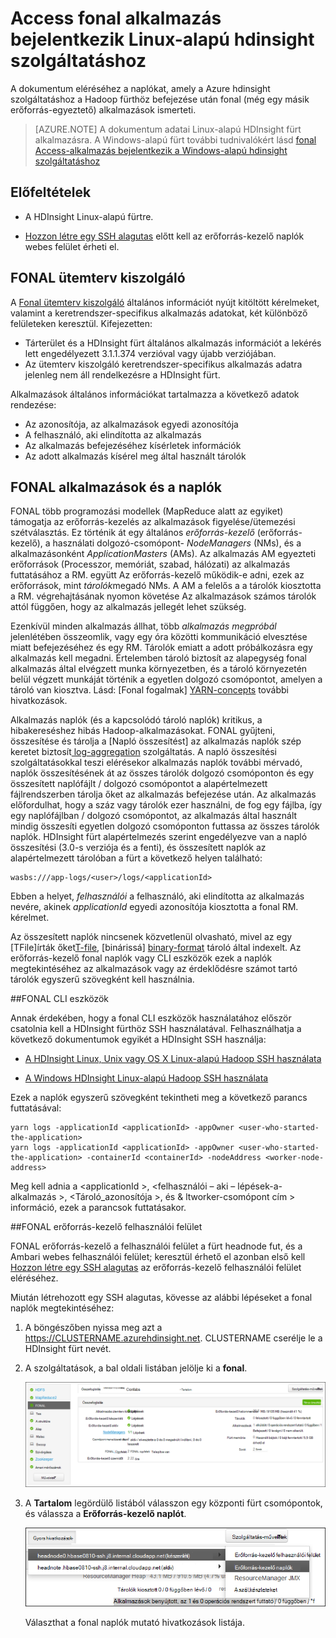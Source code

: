 <properties
    pageTitle="Access Hadoop fonal alkalmazás bejelentkezik Linux-alapú HDInsight |} Microsoft Azure"
    description="Megtudhatja, hogy miként fonal alkalmazás naplók a parancssori és a webböngészőben Linux-alapú HDInsight (Hadoop) fürtre eléréséhez."
    services="hdinsight"
    documentationCenter=""
    tags="azure-portal"
    authors="Blackmist" 
    manager="jhubbard"
    editor="cgronlun"/>

<tags
    ms.service="hdinsight"
    ms.workload="big-data"
    ms.tgt_pltfrm="na"
    ms.devlang="na"
    ms.topic="article"
    ms.date="10/21/2016"
    ms.author="larryfr"/>

# <a name="access-yarn-application-logs-on-linux-based-hdinsight"></a>Access fonal alkalmazás bejelentkezik Linux-alapú hdinsight szolgáltatáshoz 

A dokumentum eléréséhez a naplókat, amely a Azure hdinsight szolgáltatáshoz a Hadoop fürthöz befejezése után fonal (még egy másik erőforrás-egyeztető) alkalmazások ismerteti.

> [AZURE.NOTE] A dokumentum adatai Linux-alapú HDInsight fürt alkalmazásra. A Windows-alapú fürt további tudnivalókért lásd [fonal Access-alkalmazás bejelentkezik a Windows-alapú hdinsight szolgáltatáshoz](hdinsight-hadoop-access-yarn-app-logs.md)

## <a name="prerequisites"></a>Előfeltételek

* A HDInsight Linux-alapú fürtre.

* [Hozzon létre egy SSH alagutas](hdinsight-linux-ambari-ssh-tunnel.md) előtt kell az erőforrás-kezelő naplók webes felület érheti el.

## <a name="YARNTimelineServer"></a>FONAL ütemterv kiszolgáló

A [Fonal ütemterv kiszolgáló](http://hadoop.apache.org/docs/r2.4.0/hadoop-yarn/hadoop-yarn-site/TimelineServer.html) általános információt nyújt kitöltött kérelmeket, valamint a keretrendszer-specifikus alkalmazás adatokat, két különböző felületeken keresztül. Kifejezetten:

* Tárterület és a HDInsight fürt általános alkalmazás információt a lekérés lett engedélyezett 3.1.1.374 verzióval vagy újabb verziójában.
* Az ütemterv kiszolgáló keretrendszer-specifikus alkalmazás adatra jelenleg nem áll rendelkezésre a HDInsight fürt.

Alkalmazások általános információkat tartalmazza a következő adatok rendezése:

* Az azonosítója, az alkalmazások egyedi azonosítója
* A felhasználó, aki elindította az alkalmazás
* Az alkalmazás befejezéséhez kísérletek információk
* Az adott alkalmazás kísérel meg által használt tárolók

## <a name="YARNAppsAndLogs"></a>FONAL alkalmazások és a naplók

FONAL több programozási modellek (MapReduce alatt az egyiket) támogatja az erőforrás-kezelés az alkalmazások figyelése/ütemezési szétválasztás. Ez történik át egy általános *erőforrás-kezelő* (erőforrás-kezelő), a használati dolgozó-csomópont- *NodeManagers* (NMs), és a alkalmazásonként *ApplicationMasters* (AMs). Az alkalmazás AM egyezteti erőforrások (Processzor, memóriát, szabad, hálózati) az alkalmazás futtatásához a RM. együtt Az erőforrás-kezelő működik-e adni, ezek az erőforrások, mint *tárolók*megadó NMs. A AM a felelős a a tárolók kiosztotta a RM. végrehajtásának nyomon követése Az alkalmazások számos tárolók attól függően, hogy az alkalmazás jellegét lehet szükség.

Ezenkívül minden alkalmazás állhat, több *alkalmazás megpróbál* jelenlétében összeomlik, vagy egy óra közötti kommunikáció elvesztése miatt befejezéséhez és egy RM. Tárolók emiatt a adott próbálkozásra egy alkalmazás kell megadni. Értelemben tároló biztosít az alapegység fonal alkalmazás által elvégzett munka környezetben, és a tároló környezetén belül végzett munkáját történik a egyetlen dolgozó csomópontot, amelyen a tároló van kiosztva. Lásd: [Fonal fogalmak] [ YARN-concepts] további hivatkozások.

Alkalmazás naplók (és a kapcsolódó tároló naplók) kritikus, a hibakereséshez hibás Hadoop-alkalmazásokat. FONAL gyűjteni, összesítése és tárolja a [Napló összesítést] az alkalmazás naplók szép keretet biztosít[ log-aggregation] szolgáltatás. A napló összesítési szolgáltatásokkal teszi elérésekor alkalmazás naplók további mérvadó, naplók összesítésének át az összes tárolók dolgozó csomóponton és egy összesített naplófájlt / dolgozó csomópontot a alapértelmezett fájlrendszerben tárolja őket az alkalmazás befejezése után. Az alkalmazás előfordulhat, hogy a száz vagy tárolók ezer használni, de fog egy fájlba, így egy naplófájlban / dolgozó csomópontot, az alkalmazás által használt mindig összesíti egyetlen dolgozó csomóponton futtassa az összes tárolók naplók. HDInsight fürt alapértelmezés szerint engedélyezve van a napló összesítési (3.0-s verziója és a fenti), és összesített naplók az alapértelmezett tárolóban a fürt a következő helyen található:

    wasbs:///app-logs/<user>/logs/<applicationId>

Ebben a helyet, *felhasználói* a felhasználó, aki elindította az alkalmazás nevére, akinek *applicationId* egyedi azonosítója kiosztotta a fonal RM. kérelmet.

Az összesített naplók nincsenek közvetlenül olvasható, mivel az egy [TFile]írták őket[T-file], [binárissá] [ binary-format] tároló által indexelt. Az erőforrás-kezelő fonal naplók vagy CLI eszközök ezek a naplók megtekintéséhez az alkalmazások vagy az érdeklődésre számot tartó tárolók egyszerű szövegként kell használnia. 

##<a name="yarn-cli-tools"></a>FONAL CLI eszközök

Annak érdekében, hogy a fonal CLI eszközök használatához először csatolnia kell a HDInsight fürthöz SSH használatával. Felhasználhatja a következő dokumentumok egyikét a HDInsight SSH használja:

- [A HDInsight Linux, Unix vagy OS X Linux-alapú Hadoop SSH használata](hdinsight-hadoop-linux-use-ssh-unix.md)

- [A Windows HDInsight Linux-alapú Hadoop SSH használata](hdinsight-hadoop-linux-use-ssh-windows.md)
    
Ezek a naplók egyszerű szövegként tekintheti meg a következő parancs futtatásával:

    yarn logs -applicationId <applicationId> -appOwner <user-who-started-the-application>
    yarn logs -applicationId <applicationId> -appOwner <user-who-started-the-application> -containerId <containerId> -nodeAddress <worker-node-address>
    
Meg kell adnia a &lt;applicationId >, &lt;felhasználói – aki – lépések-a-alkalmazás >, &lt;Tároló_azonosítója >, és & ltworker-csomópont cím > információ, ezek a parancsok futtatásakor.

##<a name="yarn-resourcemanager-ui"></a>FONAL erőforrás-kezelő felhasználói felület

FONAL erőforrás-kezelő a felhasználói felület a fürt headnode fut, és a Ambari webes felhasználói felület; keresztül érhető el azonban első kell [Hozzon létre egy SSH alagutas](hdinsight-linux-ambari-ssh-tunnel.md) az erőforrás-kezelő felhasználói felület eléréséhez.

Miután létrehozott egy SSH alagutas, kövesse az alábbi lépéseket a fonal naplók megtekintéséhez:

1. A böngészőben nyissa meg azt a https://CLUSTERNAME.azurehdinsight.net. CLUSTERNAME cserélje le a HDInsight fürt nevét.

2. A szolgáltatások, a bal oldali listában jelölje ki a __fonal__.

    ![Kijelölt fonal szolgáltatás](./media/hdinsight-hadoop-access-yarn-app-logs-linux/yarnservice.png)

3. A __Tartalom__ legördülő listából válasszon egy központi fürt csomópontok, és válassza a __Erőforrás-kezelő naplót__.

    ![Rövid linnks fonal](./media/hdinsight-hadoop-access-yarn-app-logs-linux/yarnquicklinks.png)
    
    Választhat a fonal naplók mutató hivatkozások listája.

[YARN-timeline-server]:http://hadoop.apache.org/docs/r2.4.0/hadoop-yarn/hadoop-yarn-site/TimelineServer.html
[log-aggregation]:http://hortonworks.com/blog/simplifying-user-logs-management-and-access-in-yarn/
[T-file]:https://issues.apache.org/jira/secure/attachment/12396286/TFile%20Specification%2020081217.pdf
[binary-format]:https://issues.apache.org/jira/browse/HADOOP-3315
[YARN-concepts]:http://hortonworks.com/blog/apache-hadoop-yarn-concepts-and-applications/
